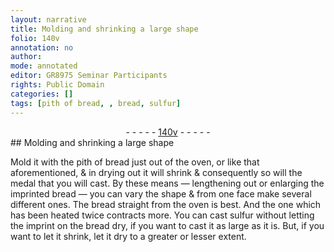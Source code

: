 ```yaml
---
layout: narrative
title: Molding and shrinking a large shape
folio: 140v
annotation: no
author:
mode: annotated
editor: GR8975 Seminar Participants
rights: Public Domain
categories: []
tags: [pith of bread, , bread, sulfur]
---
```


 <div class="folio" align="center">- - - - - <a href="http://gallica.bnf.fr/ark:/12148/btv1b10500001g/f286.item.r=" target="_blank">140v</a> - - - - - </div> 
## Molding and shrinking a large shape

 
 Mold it with the <span class="material">pith of bread</span> just out of the oven, or like that aforementioned, & in drying out it will shrink & consequently so will the medal that you will cast. By these means — lengthening out or enlarging the imprinted <span class="material">bread</span> — you can vary the shape & from one face make several different ones. The <span class="material">bread</span> straight from the oven is best. And the one which has been heated twice contracts more. You can cast <span class="material">sulfur</span> without letting the imprint on the bread dry, if you want to cast it as large as it is. But, if you want to let it shrink, let it dry to a greater or lesser extent. 
 